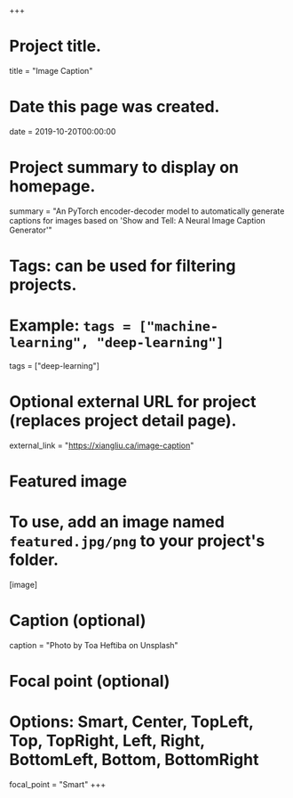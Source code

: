 +++
# Project title.
title = "Image Caption"

# Date this page was created.
date = 2019-10-20T00:00:00

# Project summary to display on homepage.
summary = "An PyTorch encoder-decoder model to automatically generate captions for images based on 'Show and Tell: A Neural Image Caption Generator'"

# Tags: can be used for filtering projects.
# Example: `tags = ["machine-learning", "deep-learning"]`
tags = ["deep-learning"]

# Optional external URL for project (replaces project detail page).
external_link = "https://xiangliu.ca/image-caption"

# Featured image
# To use, add an image named `featured.jpg/png` to your project's folder. 
[image]
  # Caption (optional)
  caption = "Photo by Toa Heftiba on Unsplash"

  # Focal point (optional)
  # Options: Smart, Center, TopLeft, Top, TopRight, Left, Right, BottomLeft, Bottom, BottomRight
  focal_point = "Smart"
+++